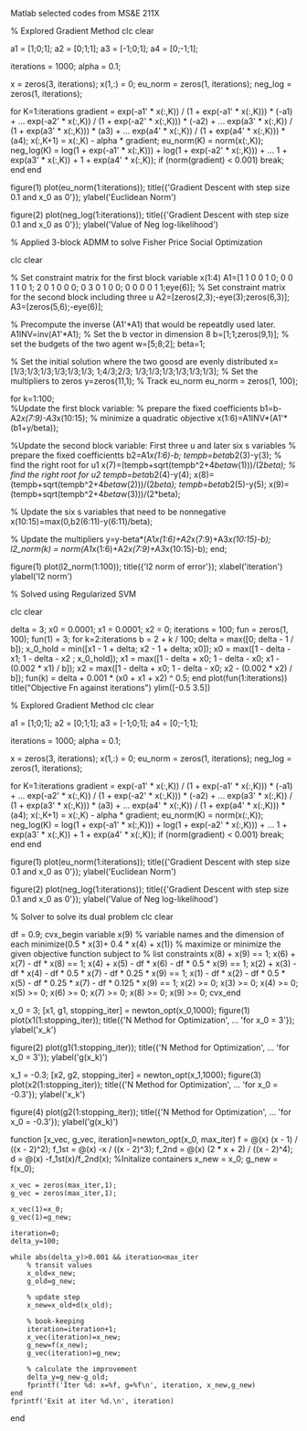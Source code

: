 Matlab selected codes from MS&E 211X

% Explored Gradient Method
clc
clear

a1 = [1;0;1];
a2 = [0;1;1];
a3 = [-1;0;1];
a4 = [0;-1;1];

iterations = 1000;
alpha = 0.1;

x = zeros(3, iterations);
x(1,:) = 0;
eu_norm = zeros(1, iterations);
neg_log = zeros(1, iterations);

for K=1:iterations
    gradient = exp(-a1' * x(:,K)) / (1 + exp(-a1' * x(:,K))) * (-a1) + ...
        exp(-a2' * x(:,K)) / (1 + exp(-a2' * x(:,K))) * (-a2) + ...
        exp(a3' * x(:,K)) / (1 + exp(a3' * x(:,K))) * (a3) + ...
        exp(a4' * x(:,K)) / (1 + exp(a4' * x(:,K))) * (a4);
    x(:,K+1) = x(:,K) - alpha * gradient;
    eu_norm(K) = norm(x(:,K));
    neg_log(K) = log(1 + exp(-a1' * x(:,K))) + log(1 + exp(-a2' * x(:,K))) + ...
        1 + exp(a3' * x(:,K)) + 1 + exp(a4' * x(:,K));
    if (norm(gradient) < 0.001)
        break;
    end 
end

figure(1)
plot(eu_norm(1:iterations));
title({'Gradient Descent with step size 0.1 and x_0 as 0'});
ylabel('Euclidean Norm')

figure(2)
plot(neg_log(1:iterations));
title({'Gradient Descent with step size 0.1 and x_0 as 0'});
ylabel('Value of Neg log-likelihood')















% Applied 3-block ADMM to solve Fisher Price Social Optimization

clc
clear

% Set constraint matrix for the first block variable x(1:4)
A1=[1 1 0 0 1 0; 0 0 1 1 0 1; 2 0 1 0 0 0; 0 3 0 1 0 0; 
    0 0 0 0 1 1;eye(6)];
% Set constraint matrix for the second block including three u
A2=[zeros(2,3);-eye(3);zeros(6,3)];
A3=[zeros(5,6);-eye(6)];

% Precompute the inverse (A1'*A1) that would be repeatdly used later.
A1INV=inv(A1'*A1);
% Set the b vector in dimension 8
b=[1;1;zeros(9,1)];
% set the budgets of the two agent
w=[5;8;2];
beta=1;

% Set the initial solution where the two goosd are evenly distributed
x=[1/3;1/3;1/3;1/3;1/3;1/3;
   1;4/3;2/3;
   1/3;1/3;1/3;1/3;1/3;1/3];
% Set the multipliers to zeros
y=zeros(11,1);
% Track eu_norm
eu_norm = zeros(1, 100);

for k=1:100;   
 %Update the first block variable:
 %   prepare the fixed coefficients
 b1=b-A2*x(7:9)-A3*x(10:15);
 %   minimize a quadratic objective
 x(1:6)=A1INV*(A1'*(b1+y/beta));
 
 %Update the second block variable: First three u and later six s variables
 %  prepare the fixed coefficientts 
 b2=A1*x(1:6)-b;
 tempb=beta*b2(3)-y(3);
 %  find the right root for u1
 x(7)=(tempb+sqrt(tempb^2+4*beta*w(1)))/(2*beta);
 %  find the right root for u2
 tempb=beta*b2(4)-y(4);
 x(8)=(tempb+sqrt(tempb^2+4*beta*w(2)))/(2*beta);
 tempb=beta*b2(5)-y(5);
 x(9)=(tempb+sqrt(tempb^2+4*beta*w(3)))/(2*beta);
 
 %  Update the six s variables that need to be nonnegative
 x(10:15)=max(0,b2(6:11)-y(6:11)/beta);
 
 % Update the multipliers
 y=y-beta*(A1*x(1:6)+A2*x(7:9)+A3*x(10:15)-b);
 l2_norm(k) = norm(A1*x(1:6)+A2*x(7:9)+A3*x(10:15)-b);
end;

figure(1)
plot(l2_norm(1:100));
title({'l2 norm of error'});
xlabel('iteration')
ylabel('l2 norm')







% Solved using Regularized SVM

clc
clear

delta = 3;
x0 = 0.0001;
x1 = 0.0001;
x2 = 0;
iterations = 100;
fun = zeros(1, 100);
fun(1) = 3;
for k=2:iterations
    b = 2 + k / 100;
    delta = max([0; delta - 1 / b]);
    x_0_hold = min([x1 - 1 + delta; x2 - 1 + delta; x0]); 
    x0 = max([1 - delta - x1; 1 - delta - x2 ; x_0_hold]);
    x1 = max([1 - delta + x0; 1 - delta - x0; x1 - (0.002 * x1) / b]);
    x2 = max([1 - delta + x0; 1 - delta - x0; x2 - (0.002 * x2) / b]);
    fun(k) = delta + 0.001 * (x0 + x1 + x2) ^ 0.5;
end
plot(fun(1:iterations))
title("Objective Fn against iterations")
ylim([-0.5 3.5])










% Explored Gradient Method
clc
clear

a1 = [1;0;1];
a2 = [0;1;1];
a3 = [-1;0;1];
a4 = [0;-1;1];

iterations = 1000;
alpha = 0.1;

x = zeros(3, iterations);
x(1,:) = 0;
eu_norm = zeros(1, iterations);
neg_log = zeros(1, iterations);

for K=1:iterations
    gradient = exp(-a1' * x(:,K)) / (1 + exp(-a1' * x(:,K))) * (-a1) + ...
        exp(-a2' * x(:,K)) / (1 + exp(-a2' * x(:,K))) * (-a2) + ...
        exp(a3' * x(:,K)) / (1 + exp(a3' * x(:,K))) * (a3) + ...
        exp(a4' * x(:,K)) / (1 + exp(a4' * x(:,K))) * (a4);
    x(:,K+1) = x(:,K) - alpha * gradient;
    eu_norm(K) = norm(x(:,K));
    neg_log(K) = log(1 + exp(-a1' * x(:,K))) + log(1 + exp(-a2' * x(:,K))) + ...
        1 + exp(a3' * x(:,K)) + 1 + exp(a4' * x(:,K));
    if (norm(gradient) < 0.001)
        break;
    end 
end

figure(1)
plot(eu_norm(1:iterations));
title({'Gradient Descent with step size 0.1 and x_0 as 0'});
ylabel('Euclidean Norm')

figure(2)
plot(neg_log(1:iterations));
title({'Gradient Descent with step size 0.1 and x_0 as 0'});
ylabel('Value of Neg log-likelihood')







% Solver to solve its dual problem
clc
clear


df = 0.9;
cvx_begin
    variable x(9) % variable names and the dimension of each
    minimize(0.5 * x(3)+ 0.4 * x(4) + x(1)) % maximize or minimize the given objective function
    subject to % list constraints
        x(8) + x(9) == 1;
        x(6) + x(7) - df * x(8) == 1;
        x(4) + x(5) - df * x(6) - df * 0.5 * x(9) == 1;
        x(2) + x(3) - df * x(4) - df * 0.5 * x(7) - df * 0.25 * x(9) == 1;
        x(1) - df * x(2) - df * 0.5 * x(5) - df * 0.25 * x(7) - df * 0.125 * x(9) == 1;
        x(2) >= 0;
        x(3) >= 0;
        x(4) >= 0;
        x(5) >= 0;
        x(6) >= 0;
        x(7) >= 0;
        x(8) >= 0;
        x(9) >= 0;
cvx_end










x_0 = 3;
[x1, g1, stopping_iter] = newton_opt(x_0,1000);
figure(1)
plot(x1(1:stopping_iter));
title({'N Method for Optimization', ...
    'for x_0 = 3'});
ylabel('x_k')

figure(2)
plot(g1(1:stopping_iter));
title({'N Method for Optimization', ...
    'for x_0 = 3'});
ylabel('g(x_k)')

x_1 = -0.3;
[x2, g2, stopping_iter] = newton_opt(x_1,1000);
figure(3)
plot(x2(1:stopping_iter));
title({'N Method for Optimization', ...
    'for x_0 = -0.3'});
ylabel('x_k')

figure(4)
plot(g2(1:stopping_iter));
title({'N Method for Optimization', ...
    'for x_0 = -0.3'});
ylabel('g(x_k)')



function [x_vec, g_vec, iteration]=newton_opt(x_0, max_iter)
    f = @(x) (x - 1) / ((x - 2)^2);
    f_1st = @(x) -x / ((x - 2)^3);
    f_2nd = @(x) (2 * x + 2) / ((x - 2)^4);
    d = @(x) -f_1st(x)/f_2nd(x);
    %Initalize containers
    x_new = x_0;
    g_new = f(x_0);
    
    x_vec = zeros(max_iter,1);
    g_vec = zeros(max_iter,1);
    
    x_vec(1)=x_0;
    g_vec(1)=g_new;
    
    iteration=0;
    delta_y=100;
    
    while abs(delta_y)>0.001 && iteration<max_iter
        % transit values
        x_old=x_new;
        g_old=g_new;
        
        % update step
        x_new=x_old+d(x_old);
        
        % book-keeping
        iteration=iteration+1;
        x_vec(iteration)=x_new;
        g_new=f(x_new);
        g_vec(iteration)=g_new;
        
        % calculate the improvement
        delta_y=g_new-g_old;
        fprintf('Iter %d: x=%f, g=%f\n', iteration, x_new,g_new)
    end 
    fprintf('Exit at iter %d.\n', iteration)
end

